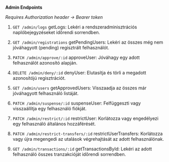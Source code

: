 **Admin Endpoints**

*Requires Authorization header -> Bearer token*


1. `GET /admin/logs`
    getLogs: Lekéri a rendszeradminisztrációs naplóbejegyzéseket időrendi sorrendben.

2. `GET /admin/registrations`
    getPendingUsers: Lekéri az összes még nem jóváhagyott (pending) regisztrált felhasználót.

3. `PATCH /admin/approve/:id`
    approveUser: Jóváhagy egy adott felhasználót azonosító alapján.

4. `DELETE /admin/deny/:id`
    denyUser: Elutasítja és törli a megadott azonosítójú regisztrációt.

5. `GET /admin/users`
    getApprovedUsers: Visszaadja az összes már jóváhagyott felhasználó listáját.

6. `PATCH /admin/suspense/:id`
    suspenseUser: Felfüggeszti vagy visszaállítja egy felhasználó fiókját.

7. `PATCH /admin/restrict/:id`
    restrictUser: Korlátozza vagy engedélyezi egy felhasználó általános hozzáférését.

8. `PATCH /admin/restrict-transfers/:id`
    restrictUserTransfers: Korlátozza vagy újra megengedi az utalások végrehajtását az adott felhasználónak.

9. `GET /admin/transactions/:id`
    getTransactionsById: Lekéri az adott felhasználó összes tranzakcióját időrendi sorrendben.
